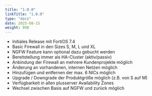 ```yaml
---
title: "1.0.0"
linkTitle: "1.0.0"
type: "docs"
date: 2025-08-15
weight: 998
---
```


- Initiales Release mit FortiOS 7.4
- Basic Firewall in den Sizes S, M, L und XL
- NGFW Feature kann optional dazu gebucht werden
- Bereitstellung immer als HA-Cluster (aktiv/passiv)
- Anbindung der Firewall an mehrere Kundenprojekte möglich
- Änderung an vorhandenen, internen Netzen möglich
- Hinzufügen und entfernen der max. 6 NICs möglich
- Upgrade / Downgrade der Produktgröße möglich (z.B. von S auf M)
- Verfügbarkeit in allen plusserver Availability Zones 
- Wechsel zwischen Basis auf NGFW und zurück möglich


